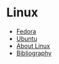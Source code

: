 # Linux

* [Fedora](Operational%20System/Linux)
* [Ubuntu](Operational%20System/Linux)
* [About Linux](About%20Linux.md)
* [Bibliography](Bibliography.md)